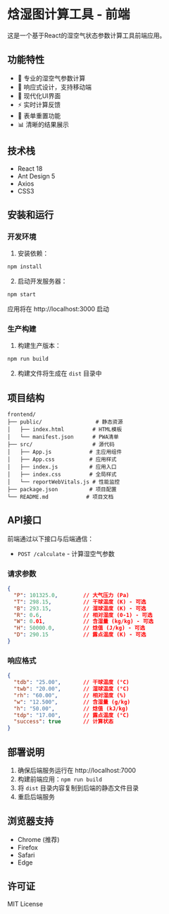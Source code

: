 # 焓湿图计算工具 - 前端

这是一个基于React的湿空气状态参数计算工具前端应用。

## 功能特性

- 🧮 专业的湿空气参数计算
- 📱 响应式设计，支持移动端
- 🎨 现代化UI界面
- ⚡ 实时计算反馈
- 🔄 表单重置功能
- 📊 清晰的结果展示

## 技术栈

- React 18
- Ant Design 5
- Axios
- CSS3

## 安装和运行

### 开发环境

1. 安装依赖：
```bash
npm install
```

2. 启动开发服务器：
```bash
npm start
```

应用将在 http://localhost:3000 启动

### 生产构建

1. 构建生产版本：
```bash
npm run build
```

2. 构建文件将生成在 `dist` 目录中

## 项目结构

```
frontend/
├── public/                 # 静态资源
│   ├── index.html         # HTML模板
│   └── manifest.json      # PWA清单
├── src/                   # 源代码
│   ├── App.js            # 主应用组件
│   ├── App.css           # 应用样式
│   ├── index.js          # 应用入口
│   ├── index.css         # 全局样式
│   └── reportWebVitals.js # 性能监控
├── package.json          # 项目配置
└── README.md            # 项目文档
```

## API接口

前端通过以下接口与后端通信：

- `POST /calculate` - 计算湿空气参数

### 请求参数

```json
{
  "P": 101325.0,        // 大气压力 (Pa)
  "T": 298.15,          // 干球温度 (K) - 可选
  "B": 293.15,          // 湿球温度 (K) - 可选
  "R": 0.6,             // 相对湿度 (0-1) - 可选
  "W": 0.01,            // 含湿量 (kg/kg) - 可选
  "H": 50000.0,         // 焓值 (J/kg) - 可选
  "D": 290.15           // 露点温度 (K) - 可选
}
```

### 响应格式

```json
{
  "tdb": "25.00",       // 干球温度 (°C)
  "twb": "20.00",       // 湿球温度 (°C)
  "rh": "60.00",        // 相对湿度 (%)
  "w": "12.500",        // 含湿量 (g/kg)
  "h": "50.00",         // 焓值 (kJ/kg)
  "tdp": "17.00",       // 露点温度 (°C)
  "success": true       // 计算状态
}
```

## 部署说明

1. 确保后端服务运行在 http://localhost:7000
2. 构建前端应用：`npm run build`
3. 将 `dist` 目录内容复制到后端的静态文件目录
4. 重启后端服务

## 浏览器支持

- Chrome (推荐)
- Firefox
- Safari
- Edge

## 许可证

MIT License 